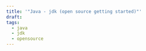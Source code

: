 ```yaml
---
title: '"Java - jdk (open source getting started)"'
draft: 
tags:
  - java
  - jdk
  - opensource
---
```

